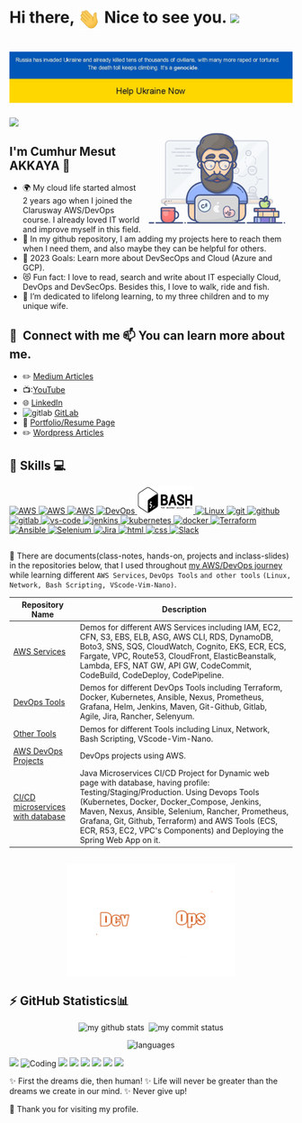 # Hi there, <img src = "https://github.com/cmakkaya/cmakkaya/blob/main/wavehand.gif" width = "40" align="center"> Nice to see you. <img src="https://emojis.slackmojis.com/emojis/images/1531849430/4246/blob-sunglasses.gif?1531849430" width="40"/>  

# [![SWUbanner](https://github.com/cmakkaya/cmakkaya/blob/main/Ukraine.jpg)](https://github.com/vshymanskyy/StandWithUkraine/blob/main/docs/README.md) 


<img align="right" src="https://github.com/cmakkaya/cmakkaya/blob/main/DevOpsMan.gif" width="270"/>

<p>
  <a href="https://github.com/cmakkaya?tab=repositories"><img src="https://readme-typing-svg.herokuapp.com?&font=IBM+Plex+Sans&color=f80321&size=28&lines=Welcome+to+my+GitHub+Profile!;I'm+a+Cloud+/+DevOps+Engineer,;I'm+interested+in+DevSecOps,;I'm+love+learning+about+them.;" /></a>
</p>
<!--

![](https://komarev.com/ghpvc/?username=cmakkaya)

<img src="https://github-readme-stats.vercel.app/api?username=cmakkaya&theme=chartreuse-dark" alt="my github stats" width="49%"/>

<img src="https://github-readme-streak-stats.herokuapp.com/?user=cmakkaya&theme=chartreuse-dark" alt="my commit status" width="49%" />

<img src="https://github-readme-stats.vercel.app/api/top-langs/?username=cmakkaya&theme=chartreuse-dark&layout=compact" alt="languages" width="50%">
-->

## I'm Cumhur Mesut AKKAYA 👋 

- :earth_africa: My cloud life started almost 2 years ago when I joined the Clarusway AWS/DevOps course. I already loved IT world and improve myself in this field. 
- 💬 In my github repository, I am adding my projects here to reach them when I need them, and also maybe they can be helpful for others.
- 🥅 2023 Goals: Learn more about DevSecOps and Cloud (Azure and GCP).
- 😻 Fun fact: I love to read, search and write about IT especially Cloud, DevOps and DevSecOps. Besides this, I love to walk, ride and fish.
- 🌱 I’m dedicated to lifelong learning, to my three children and to my unique wife.

## 🔗 &nbsp;**Connect with me**  📫  You can learn more about me.
  - :pencil2: [Medium Articles](https://cmakkaya.medium.com/)
 - 📺:[YouTube](https://www.youtube.com/channel/UCWcRIvy70tBBfrmBocDR5hA) 
  - 🌐 [LinkedIn](https://www.linkedin.com/in/cumhurakkaya/) 
  - <img src="https://www.vectorlogo.zone/logos/gitlab/gitlab-icon.svg" alt="gitlab" height="21"/> </a> [GitLab](https://gitlab.com/cmakkaya/)
  - :office: [Portfolio/Resume Page](http://portfolio.cmakkaya-awsdevops.link/)
  - :pencil2: [Wordpress Articles](https://cloudplatformsanddevops.wordpress.com/)
 
## 🚴 Skills 💻 
<p>
<a href="#" target="_blank"> <img src="https://www.vectorlogo.zone/logos/amazon_aws/amazon_aws-ar21.svg" alt="AWS" width="70" height="48"/> </a> 
<a href="#" target="_blank"> <img src="https://cdn.wmaraci.com/nedir/Microsoft-Azure.png" alt="AWS" width="70" height="48"/> </a> 
<a href="#" target="_blank"> <img src="https://1000logos.net/wp-content/uploads/2020/05/Logo-Google-Cloud.jpg" alt="AWS" width="70" height="48"/> </a>  
<a href="#" target="_blank"> <img src="https://algoteque.com/wp-content/uploads/2019/04/1AwvDJDfErlD34ox2QpwGoA.png" alt="DevOps" width="100" height="48"/> </a> 
<a href="#" target="_blank"> <img src="https://github.com/cmakkaya/cmakkaya/blob/main/git-bash.svg" alt="python" width="100" height="48"/> </a> 
<a href="#" target="_blank"> <img src="https://www.vectorlogo.zone/logos/linux/linux-ar21.svg" alt="Linux"  height="48"/> </a> 
<a href="#" target="_blank"> <img src="https://www.vectorlogo.zone/logos/git-scm/git-scm-ar21.svg" alt="git"  height="48"/> </a> 
<a href="#" target="_blank"> <img src="https://1000logos.net/wp-content/uploads/2018/11/GitHub-logo.jpg" alt="github" height="48"/> </a>
<a href="#" target="_blank"> <img src="https://www.vectorlogo.zone/logos/gitlab/gitlab-ar21.svg" alt="gitlab" height="51"/> </a>
<a href="#" target="_blank"> <img src="https://www.vectorlogo.zone/logos/visualstudio_code/visualstudio_code-ar21.svg" alt="vs-code" height="48"/> </a>
<a href="#" target="_blank"> <img src="https://www.vectorlogo.zone/logos/jenkins/jenkins-ar21.svg" alt="jenkins" height="48"/> </a>
<a href="#" target="_blank"> <img src="https://www.vectorlogo.zone/logos/kubernetes/kubernetes-ar21.svg" alt="kubernetes" height="48"/> </a>
<a href="#" target="_blank"> <img src="https://www.vectorlogo.zone/logos/docker/docker-ar21.svg" alt="docker" height="48"/> </a>
<a href="#" target="_blank"> <img src="https://www.vectorlogo.zone/logos/terraformio/terraformio-ar21.svg" alt="Terraform" height="48"/> </a>
<a href="#" target="_blank"> <img src="https://www.vectorlogo.zone/logos/ansible/ansible-ar21.png" alt="Ansible" height="48"/> </a>
<a href="#" target="_blank"> <img src="https://raw.githubusercontent.com/detain/svg-logos/master/svg/selenium-logo.svg" alt="Selenium" width="40" height="48"/> </a>
<a href="#" target="_blank"> <img src="https://www.vectorlogo.zone/logos/atlassian_jira/atlassian_jira-ar21.svg" alt="Jira"  height="48"/> </a>
<a href="#" target="_blank"> <img src="https://www.vectorlogo.zone/logos/w3_html5/w3_html5-ar21.svg" alt="html" width="68" height="48"/> </a>
<a href="#" target="_blank"> <img src="https://www.vectorlogo.zone/logos/w3_css/w3_css-ar21.svg" alt="css" width="70" height="48"/> </a>
<a href="#" target="_blank"> <img src="https://www.vectorlogo.zone/logos/slack/slack-ar21.svg" alt="Slack" height="48"/> </a>
</p>

## <p> 
🚌 There are documents(class-notes, hands-on, projects and inclass-slides) in the repositories below, that I used throughout  [my AWS/DevOps journey](https://github.com/cmakkaya)  while learning different `AWS Services`, `DevOps Tools` `and other tools` `(Linux, Network, Bash Scripting, VScode-Vim-Nano)`.

  | Repository Name | Description  |
  | ------ | ------ |
  | [AWS Services](https://github.com/cmakkaya/G1-AWS-Services/tree/master/hands-on) | Demos for different AWS Services including IAM, EC2, CFN, S3, EBS, ELB, ASG, AWS CLI, RDS, DynamoDB, Boto3, SNS, SQS, CloudWatch, Cognito, EKS, ECR, ECS, Fargate, VPC, Route53, CloudFront, ElasticBeanstalk, Lambda, EFS, NAT GW, API GW, CodeCommit, CodeBuild, CodeDeploy, CodePipeline. |
  | [DevOps Tools](https://github.com/cmakkaya/G2-DevOps-Tools/tree/master/hands-on) | Demos for different DevOps Tools including Terraform, Docker, Kubernetes, Ansible, Nexus, Prometheus, Grafana, Helm, Jenkins, Maven, Git-Github, Gitlab, Agile, Jira, Rancher, Selenyum. |
  | [Other Tools](https://github.com/cmakkaya/G3-Other-Tools) | Demos for different Tools including Linux, Network, Bash Scripting, VScode-Vim-Nano. |
  | [AWS DevOps Projects](https://github.com/cmakkaya/G4-AWS-DevOpsProjects) | DevOps projects using AWS. |
  | [CI/CD microservices with database](https://github.com/cmakkaya/Ln-D07-full-CI-CD-pipelines-for-microservice-based-dynamic-app) | Java Microservices CI/CD Project for Dynamic web page with database, having profile: Testing/Staging/Production.   Using Devops Tools (Kubernetes, Docker, Docker_Compose, Jenkins, Maven, Nexus, Ansible, Selenium, Rancher, Prometheus, Grafana, Git, Github, Terraform) and AWS Tools (ECS, ECR, R53, EC2, VPC's Components) and Deploying the Spring Web App on it. |
 
## <p>
<p align="center">
<img align="center" src="https://github.com/cmakkaya/cmakkaya/blob/main/DevOps-CI-CD.gif" width="300"/>
</p>

## :zap: GitHub Statistics📊 

<p align="center">
<img src="https://github-readme-stats.vercel.app/api?username=cmakkaya&theme=chartreuse-dark&show_icons=true" alt="my github stats" width="49%"/>&nbsp;
<img src="https://github-readme-streak-stats.herokuapp.com/?user=cmakkaya&theme=chartreuse-dark&show_icons=true" alt="my commit status" width="49%" /> </p>
<p align="center"> <img src="https://github-readme-stats.vercel.app/api/top-langs/?username=cmakkaya&langs_count=8&theme=chartreuse-dark&layout=compact" alt="languages" width="49%" > </p>
  
[ <p align="left"> ![](https://img.shields.io/badge/dynamic/json?color=000000&label=GitHub&query=%24.data.totalSubs&suffix=%20followers&url=https%3A%2F%2Fapi.spencerwoo.com%2Fsubstats%2F%3Fsource%3Dgithub%26queryKey%3Dcmakkaya)](https://github.com/cmakkaya) <img alt="Coding" width="90" height="19" src="https://komarev.com/ghpvc/?username=cmakkaya&label=Profile%20views&color=129e00&style=plastic" alt="cumhur" /> 
![](https://img.shields.io/github/commit-activity/m/ik-workshop/workshop-blueprint)
![](https://img.shields.io/github/last-commit/ik-workshop/workshop-blueprint)
[![](https://img.shields.io/github/license/ivankatliarchuk/.github)](https://github.com/ivankatliarchuk/.github/LICENCE)
[![](https://img.shields.io/github/languages/code-size/ik-workshop/workshop-blueprint)](https://github.com/ik-workshop/workshop-blueprint)
[![](https://img.shields.io/github/repo-size/ik-workshop/workshop-blueprint)](https://github.com/ik-workshop/workshop-blueprint)
![](https://img.shields.io/github/languages/top/ik-workshop/workshop-blueprint?color=green&logo=markdown&logoColor=blue)
 </p> 

✨ First the dreams die, then human!
✨ Life will never be greater than the dreams 
we create in our mind.
✨ Never give up!

🙏 Thank you for visiting my profile. 
